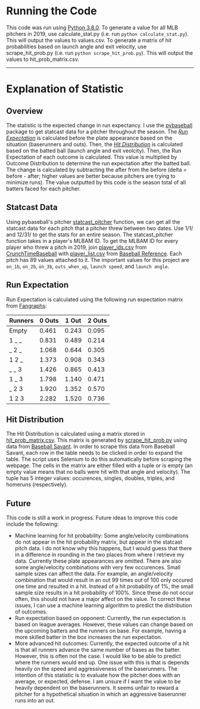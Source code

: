 # Running the Code
This code was run using [Python 3.8.0](https://www.python.org/downloads/release/python-380/). To generate a value for all MLB pitchers in 2019, use calculate_stat.py (i.e. run `python calculate_stat.py`). This will output the values to values.csv. To generate a matrix of hit probabilities based on launch angle and exit velocity, use scrape_hit_prob.py (i.e. run `python scrape_hit_prob.py`). This will output the values to hit_prob_matrix.csv.
___
# Explanation of Statistic
## Overview
The statistic is the expected change in run expectancy. I use the [pybaseball](https://github.com/jldbc/pybaseball/tree/master/pybaseball) package to get statcast data for a pitcher throughout the season. The [*Run Expectation*](https://github.com/mccapobianco/pitcher-stat/blob/master/README.md#run-expectation) is calculated before the plate appearance based on the situation (baserunners and outs). Then, the [*Hit Distribution*](https://github.com/mccapobianco/pitcher-stat/blob/master/README.md#hit-distribution) is calculated based on the batted ball (launch angle and exit veolcity). Then, the Run Expectation of each outcome is calculated. This value is multiplied by Outcome Distribution to determine the run expectation after the batted ball. The change is calculated by subtracting the after from the before (delta = before - after; higher values are better because pitchers are trying to minimize runs). The value outputted by this code is the season total of all batters faced for each pitcher.
## Statcast Data
Using pybaseball's pitcher [statcast_pitcher](https://github.com/jldbc/pybaseball/blob/master/pybaseball/statcast_pitcher.py) function, we can get all the statcast data for each pitch that a pitcher threw between two dates. Use 1/1/<year> and 12/31/<year> to get the stats for an entire season. The statcast_pitcher function takes in a player's MLBAM ID. To get the MLBAM ID for every player who threw a pitch in 2019, join [player_ids.csv](https://github.com/jldbc/pybaseball/blob/master/pybaseball/player_ids.csv) from [CrunchTimeBaseball](http://crunchtimebaseball.com/baseball_map.html) with [player_list.csv](https://github.com/jldbc/pybaseball/blob/master/pybaseball/player_list.csv) from [Baseball Reference](https://www.baseball-reference.com/leagues/MLB/2019-standard-pitching.shtml). Each pitch has 89 values attached to it. The important values for this project are `on_1b`, `on_2b`, `on_3b`, `outs_when_up`, `launch speed`, and `launch angle`.
## Run Expectation
Run Expectation is calculated using the following run expectation matrix from [Fangraphs](https://library.fangraphs.com/misc/re24/):

| Runners | 0 Outs | 1 Out | 2 Outs |
|---------|--------|-------|--------|
|  Empty  |  0.461 | 0.243 | 0.095  |
|  1 _ _  |  0.831 | 0.489 | 0.214  |
|  _ 2 _  |  1.068 | 0.644 | 0.305  |
|  1 2 _  |  1.373 | 0.908 | 0.343  |
|  _ _ 3  |  1.426 | 0.865 | 0.413  |
|  1 _ 3  |  1.798 | 1.140 | 0.471  |
|  _ 2 3  |  1.920 | 1.352 | 0.570  |
|  1 2 3  |  2.282 | 1.520 | 0.736  |

## Hit Distribution
The Hit Distribution is calculated using a matrix stored in [hit_prob_matrix.csv](https://github.com/mccapobianco/pitcher-stat/blob/master/hit_prob_matrix.csv). This matrix is generated by [scrape_hit_prob.py](https://github.com/mccapobianco/pitcher-stat/blob/master/scrape_hit_prob.py) using data from [Baseball Savant](https://baseballsavant.mlb.com/statcast_hit_probability). In order to scrape this data from Baseball Savant, each row in the table needs to be clicked in order to expand the table. The script uses Selenium to do this automatically before scraping the webpage. The cells in the matrix are either filled with a tuple or is empty (an empty value means that no balls were hit with that angle and velocity). The tuple has 5 integer values: occurences, singles, doubles, triples, and homeruns (respectively).
## Future
This code is still a work in progress. Future ideas to improve this code include the following:
* Machine learning for hit probability: Some angle/velocity combinations do not appear in the hit probability matrix, but appear in the statcast pitch data. I do not know why this happens, but I would guess that there in a difference in rounding in the two places from where I retrieve my data. Currently these plate appearances are omitted. There are also some angle/velocity combinations with very few occurences. Small sample sizes can affect the data. For example, an angle/velocity combination that would result in an out 99 times out of 100 only occured one time and resulted in a hit. Instead of a hit probability of 1%, the small sample size results in a hit probability of 100%. Since these do not occur often, this should not have a major affect on the value. To correct these issues, I can use a machine learning algorithm to predict the distribution of outcomes.
* Run expectation based on opponent: Currently, the run expectation is based on league averages. However, these values can change based on the upcoming batters and the runners on base. For example, having a more skilled batter in the box increases the run expectation. 
* More advanced hit outcomes: Currently, the expected outcome of a hit is that all runners advance the same number of bases as the batter. However, this is often not the case. I would like to be able to predict where the runners would end up. One issue with this is that is depends heavily on the speed and aggressiveness of the baserunners. The intention of this statistic is to evaluate how the pitcher does with an average, or expected, defense. I am unsure if I want the value to be heavily dependent on the baserunners. It seems unfair to reward a pitcher for a hypothetical situation in which an aggressive baserunner runs into an out.